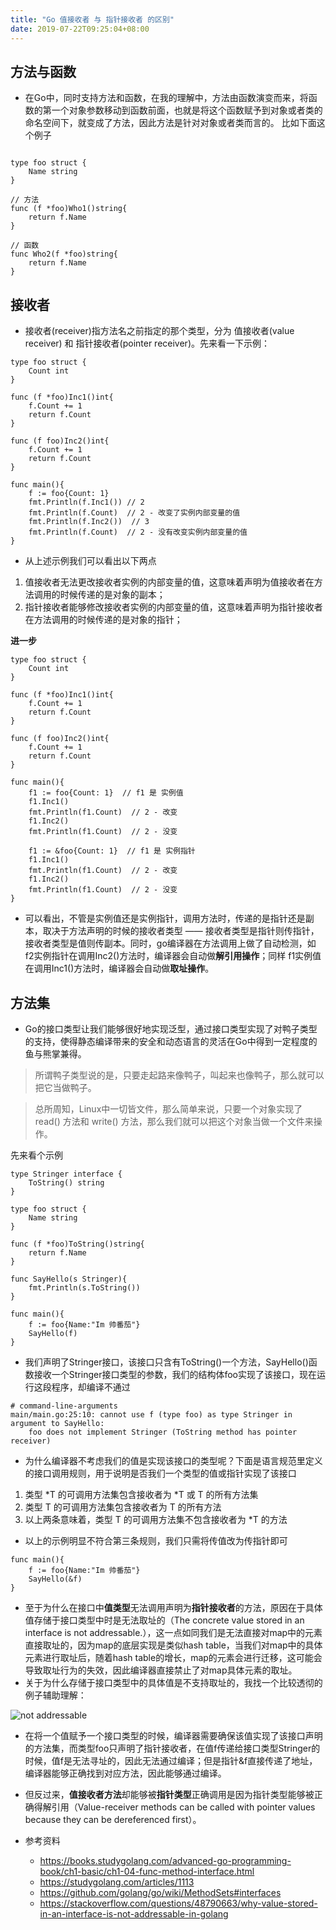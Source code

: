 ```yaml
---
title: "Go 值接收者 与 指针接收者 的区别"
date: 2019-07-22T09:25:04+08:00
---
```


## **方法与函数**

* 在Go中，同时支持方法和函数，在我的理解中，方法由函数演变而来，将函数的第一个对象参数移动到函数前面，也就是将这个函数赋予到对象或者类的命名空间下，就变成了方法，因此方法是针对对象或者类而言的。
比如下面这个例子
    
```

type foo struct {
	Name string
}

// 方法
func (f *foo)Who1()string{
	return f.Name
}

// 函数
func Who2(f *foo)string{
	return f.Name
}
```

## **接收者**

* 接收者(receiver)指方法名之前指定的那个类型，分为 值接收者(value receiver) 和 指针接收者(pointer receiver)。先来看一下示例：

```
type foo struct {
	Count int
}

func (f *foo)Inc1()int{
	f.Count += 1
	return f.Count
}

func (f foo)Inc2()int{
	f.Count += 1
	return f.Count
}

func main(){
	f := foo{Count: 1}
	fmt.Println(f.Inc1()) // 2
	fmt.Println(f.Count)  // 2 - 改变了实例内部变量的值
	fmt.Println(f.Inc2())  // 3
	fmt.Println(f.Count)  // 2 - 没有改变实例内部变量的值
}
```

* 从上述示例我们可以看出以下两点

1. 值接收者无法更改接收者实例的内部变量的值，这意味着声明为值接收者在方法调用的时候传递的是对象的副本；
2. 指针接收者能够修改接收者实例的内部变量的值，这意味着声明为指针接收者在方法调用的时候传递的是对象的指针；


**进一步**

```
type foo struct {
	Count int
}

func (f *foo)Inc1()int{
	f.Count += 1
	return f.Count
}

func (f foo)Inc2()int{
	f.Count += 1
	return f.Count
}

func main(){
	f1 := foo{Count: 1}  // f1 是 实例值
	f1.Inc1()
	fmt.Println(f1.Count)  // 2 - 改变
	f1.Inc2()
	fmt.Println(f1.Count)  // 2 - 没变

	f1 := &foo{Count: 1}  // f1 是 实例指针
	f1.Inc1()
	fmt.Println(f1.Count)  // 2 - 改变
	f1.Inc2()
	fmt.Println(f1.Count)  // 2 - 没变
}

```

* 可以看出，不管是实例值还是实例指针，调用方法时，传递的是指针还是副本，取决于方法声明的时候的接收者类型 —— 接收者类型是指针则传指针，接收者类型是值则传副本。同时，go编译器在方法调用上做了自动检测，如 f2实例指针在调用Inc2()方法时，编译器会自动做**解引用操作**；同样 f1实例值在调用Inc1()方法时，编译器会自动做**取址操作**。


## **方法集**

* Go的接口类型让我们能够很好地实现泛型，通过接口类型实现了对鸭子类型的支持，使得静态编译带来的安全和动态语言的灵活在Go中得到一定程度的鱼与熊掌兼得。 

> 所谓鸭子类型说的是，只要走起路来像鸭子，叫起来也像鸭子，那么就可以把它当做鸭子。

> 总所周知，Linux中一切皆文件，那么简单来说，只要一个对象实现了 read() 方法和 write() 方法，那么我们就可以把这个对象当做一个文件来操作。

先来看个示例

```
type Stringer interface {
	ToString() string
}

type foo struct {
	Name string
}

func (f *foo)ToString()string{
	return f.Name
}

func SayHello(s Stringer){
	fmt.Println(s.ToString())
}

func main(){
	f := foo{Name:"Im 帅番茄"}
	SayHello(f)
}
```

* 我们声明了Stringer接口，该接口只含有ToString()一个方法，SayHello()函数接收一个Stringer接口类型的参数，我们的结构体foo实现了该接口，现在运行这段程序，却编译不通过

```
# command-line-arguments
main/main.go:25:10: cannot use f (type foo) as type Stringer in argument to SayHello:
	foo does not implement Stringer (ToString method has pointer receiver)
```

* 为什么编译器不考虑我们的值是实现该接口的类型呢？下面是语言规范里定义的接口调用规则，用于说明是否我们一个类型的值或指针实现了该接口

>
1. 类型 *T 的可调用方法集包含接收者为 *T 或 T 的所有方法集
2. 类型 T 的可调用方法集包含接收者为 T 的所有方法
3. 以上两条意味着，类型 T 的可调用方法集不包含接收者为 *T 的方法

* 以上的示例明显不符合第三条规则，我们只需将传值改为传指针即可

```
func main(){
	f := foo{Name:"Im 帅番茄"}
	SayHello(&f)
}
```

* 至于为什么在接口中**值类型**无法调用声明为**指针接收者**的方法，原因在于具体值存储于接口类型中时是无法取址的（The concrete value stored in an interface is not addressable.），这一点如同我们是无法直接对map中的元素直接取址的，因为map的底层实现是类似hash table，当我们对map中的具体元素进行取址后，随着hash table的增长，map的元素会进行迁移，这可能会导致取址行为的失效，因此编译器直接禁止了对map具体元素的取址。
* 关于为什么存储于接口类型中的具体值是不支持取址的，我找一个比较透彻的例子辅助理解：

![not addressable](https://littlewulu.cn/source/images/1907/24_ppH7ALSDqcNzy2LcNWayt6CtUQvmEj.png)

* 在将一个值赋予一个接口类型的时候，编译器需要确保该值实现了该接口声明的方法集，而类型foo只声明了指针接收者，在值f传递给接口类型Stringer的时候，值f是无法寻址的，因此无法通过编译；但是指针&f直接传递了地址，编译器能够正确找到对应方法，因此能够通过编译。
* 但反过来，**值接收者方法**却能够被**指针类型**正确调用是因为指针类型能够被正确得解引用（Value-receiver methods can be called with pointer values because they can be dereferenced first）。




* 参考资料
    * https://books.studygolang.com/advanced-go-programming-book/ch1-basic/ch1-04-func-method-interface.html
    * https://studygolang.com/articles/1113
    * https://github.com/golang/go/wiki/MethodSets#interfaces
    * https://stackoverflow.com/questions/48790663/why-value-stored-in-an-interface-is-not-addressable-in-golang


